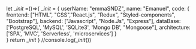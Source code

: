 
let __init_ =()=>{
     __init_ = { 
        userName: "emmaSNDZ",
        name: "Emanuel",
        code: {
            frontend:   ["HTML", "CSS","React.js", "Redux", "Styled-components", "Bootstrap"],
            backend:    ["Javascript", "Node.Js", "Express"],
            dataBase:   ['PostgreSQL', 'MySQL', 'SQLite3', 'Mongo DB', "Mongoose"],
            architecture: ['SPA', 'MVC', 'Serverless', 'microservices']
              }    
        }
    return __init_
}
//console.log(__init_())
